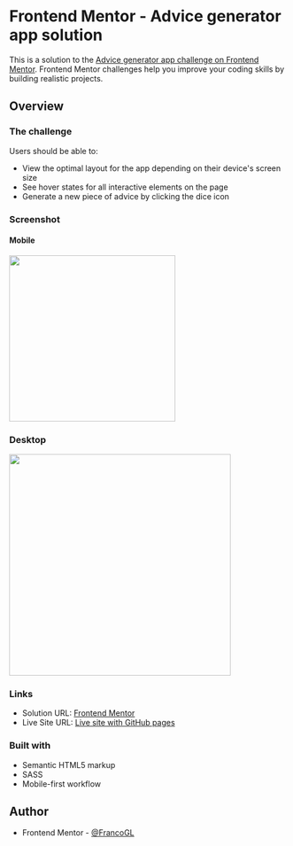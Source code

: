 # Frontend Mentor - Advice generator app solution

This is a solution to the [Advice generator app challenge on Frontend Mentor](https://www.frontendmentor.io/challenges/advice-generator-app-QdUG-13db). Frontend Mentor challenges help you improve your coding skills by building realistic projects.

## Overview

### The challenge

Users should be able to:

- View the optimal layout for the app depending on their device's screen size
- See hover states for all interactive elements on the page
- Generate a new piece of advice by clicking the dice icon

### Screenshot

#### Mobile

<img src="https://user-images.githubusercontent.com/66887467/229364172-c649f36d-68f2-4b8f-838f-1097898fdfdc.png" width="300px">

### Desktop

<img src="https://user-images.githubusercontent.com/66887467/229364118-485084ad-fee1-4335-800e-6b95f92f6f0d.png" width="400px">

### Links

- Solution URL: [Frontend Mentor](#)
- Live Site URL: [Live site with GitHub pages]()

### Built with

- Semantic HTML5 markup
- SASS
- Mobile-first workflow

## Author

- Frontend Mentor - [@FrancoGL](https://www.frontendmentor.io/profile/FrancoGL)
